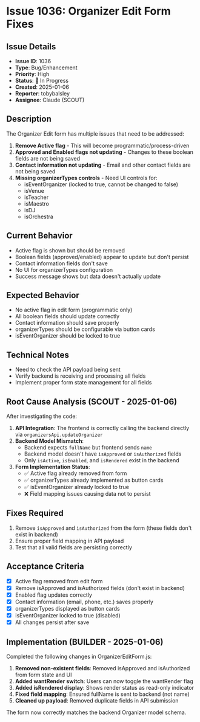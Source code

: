 # Issue 1036: Organizer Edit Form Fixes

## Issue Details
- **Issue ID**: 1036
- **Type**: Bug/Enhancement
- **Priority**: High
- **Status**: 🚧 In Progress
- **Created**: 2025-01-06
- **Reporter**: tobybalsley
- **Assignee**: Claude (SCOUT)

## Description
The Organizer Edit form has multiple issues that need to be addressed:

1. **Remove Active flag** - This will become programmatic/process-driven
2. **Approved and Enabled flags not updating** - Changes to these boolean fields are not being saved
3. **Contact information not updating** - Email and other contact fields are not being saved
4. **Missing organizerTypes controls** - Need UI controls for:
   - isEventOrganizer (locked to true, cannot be changed to false)
   - isVenue
   - isTeacher
   - isMaestro
   - isDJ
   - isOrchestra

## Current Behavior
- Active flag is shown but should be removed
- Boolean fields (approved/enabled) appear to update but don't persist
- Contact information fields don't save
- No UI for organizerTypes configuration
- Success message shows but data doesn't actually update

## Expected Behavior
- No active flag in edit form (programmatic only)
- All boolean fields should update correctly
- Contact information should save properly
- organizerTypes should be configurable via button cards
- isEventOrganizer should be locked to true

## Technical Notes
- Need to check the API payload being sent
- Verify backend is receiving and processing all fields
- Implement proper form state management for all fields

## Root Cause Analysis (SCOUT - 2025-01-06)
After investigating the code:

1. **API Integration**: The frontend is correctly calling the backend directly via `organizersApi.updateOrganizer` 
2. **Backend Model Mismatch**: 
   - Backend expects `fullName` but frontend sends `name`
   - Backend model doesn't have `isApproved` or `isAuthorized` fields
   - Only `isActive`, `isEnabled`, and `isRendered` exist in the backend
3. **Form Implementation Status**:
   - ✅ Active flag already removed from form
   - ✅ organizerTypes already implemented as button cards
   - ✅ isEventOrganizer already locked to true
   - ❌ Field mapping issues causing data not to persist

## Fixes Required
1. Remove `isApproved` and `isAuthorized` from the form (these fields don't exist in backend)
2. Ensure proper field mapping in API payload
3. Test that all valid fields are persisting correctly

## Acceptance Criteria
- [x] Active flag removed from edit form
- [x] Remove isApproved and isAuthorized fields (don't exist in backend)
- [x] Enabled flag updates correctly
- [x] Contact information (email, phone, etc.) saves properly
- [x] organizerTypes displayed as button cards
- [x] isEventOrganizer locked to true (disabled)
- [x] All changes persist after save

## Implementation (BUILDER - 2025-01-06)
Completed the following changes in OrganizerEditForm.js:

1. **Removed non-existent fields**: Removed isApproved and isAuthorized from form state and UI
2. **Added wantRender switch**: Users can now toggle the wantRender flag
3. **Added isRendered display**: Shows render status as read-only indicator
4. **Fixed field mapping**: Ensured fullName is sent to backend (not name)
5. **Cleaned up payload**: Removed duplicate fields in API submission

The form now correctly matches the backend Organizer model schema.